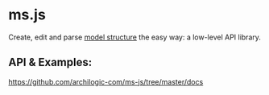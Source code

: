# ms.js
Create, edit and parse [model structure](https://github.com/archilogic-com/model-structure) the easy way: a low-level API library.

## API & Examples:
https://github.com/archilogic-com/ms-js/tree/master/docs
